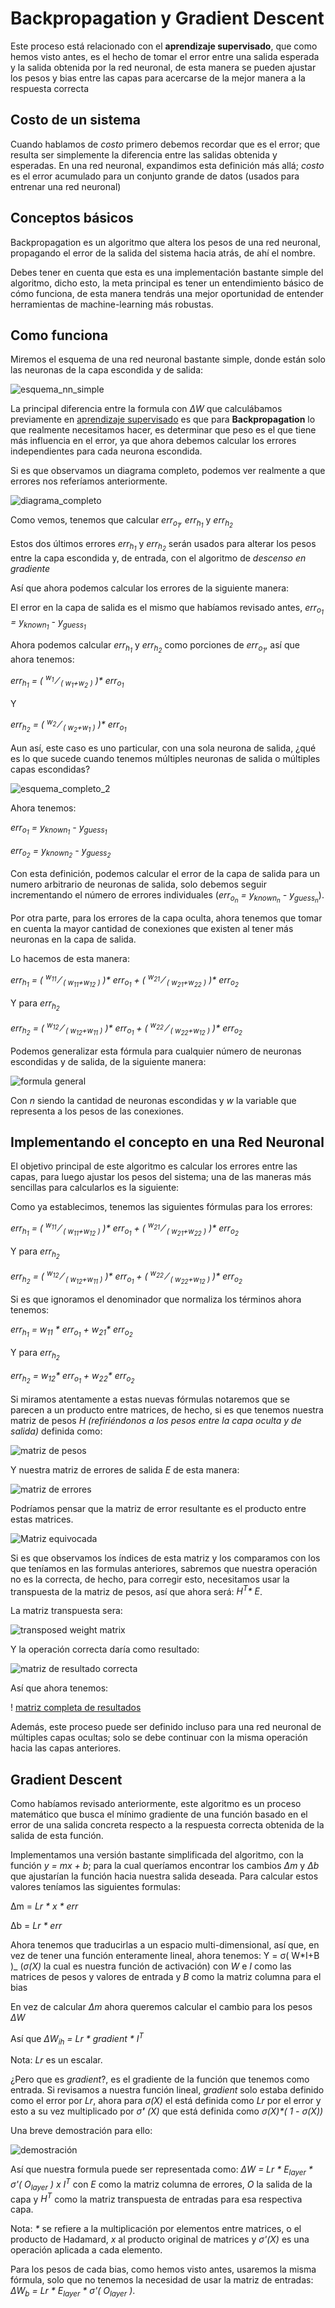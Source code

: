 # Backpropagation y Gradient Descent

Este proceso está relacionado con el **aprendizaje supervisado**, que como hemos visto antes, es el hecho de tomar el error entre una salida esperada y la salida obtenida por la red neuronal, de esta manera se pueden ajustar los pesos y bias entre las capas para acercarse de la mejor manera a la respuesta correcta

## Costo de un sistema

Cuando hablamos de _costo_ primero debemos recordar que es el error; que resulta ser simplemente la diferencia entre las salidas obtenida y esperadas. En una red neuronal, expandimos esta definición más allá; _costo_ es el error acumulado para un conjunto grande de datos (usados para entrenar una red neuronal)

## Conceptos básicos

Backpropagation es un algoritmo que altera los pesos de una red neuronal, propagando el error de la salida del sistema hacia atrás, de ahí el nombre.

Debes tener en cuenta que esta es una implementación bastante simple del algoritmo, dicho esto, la meta principal es tener un entendimiento básico de cómo funciona, de esta manera tendrás una mejor oportunidad de entender herramientas de machine-learning más robustas.

## Como funciona

Miremos el esquema de una red neuronal bastante simple, donde están solo las neuronas de la capa escondida y de salida:

![esquema_nn_simple](/docs/img/simple_nn_backpropagation1.jpg)

La principal diferencia entre la formula con _&Delta;W_ que calculábamos previamente en [aprendizaje supervisado](docs/spa/1.perceptron/2.aprendizaje_supervisado.md) es que para **Backpropagation** lo que realmente necesitamos hacer, es determinar que peso es el que tiene más influencia en el error, ya que ahora debemos calcular los errores independientes para cada neurona escondida.

Si es que observamos un diagrama completo, podemos ver realmente a que errores nos referíamos anteriormente.

![diagrama_completo](/docs/img/complete_nn_backpropagation1.jpg)

Como vemos, tenemos que calcular _err<sub>o<sub>1</sub></sub>, err<sub>h<sub>1</sub></sub>_ y _err<sub>h<sub>2</sub></sub>_

Estos dos últimos errores _err<sub>h<sub>1</sub></sub>_ y _err<sub>h<sub>2</sub></sub>_ serán usados para alterar los pesos entre la capa escondida y, de entrada, con el algoritmo de _descenso en gradiente_

Así que ahora podemos calcular los errores de la siguiente manera:

El error en la capa de salida es el mismo que habíamos revisado antes, _err<sub>o<sub>1</sub></sub> = y<sub>known<sub>1</sub></sub> - y<sub>guess<sub>1</sub></sub>_

Ahora podemos calcular _err<sub>h<sub>1</sub></sub>_ y _err<sub>h<sub>2</sub></sub>_ como porciones de _err<sub>o<sub>1</sub></sub>_, así que ahora tenemos:

_err<sub>h<sub>1</sub></sub> = ( <sup>w<sub>1</sub></sup> &frasl; <sub>( w<sub>1</sub>+w<sub>2</sub> )</sub> )* err<sub>o<sub>1</sub></sub>_

Y

_err<sub>h<sub>2</sub></sub> = ( <sup>w<sub>2</sub></sup> &frasl; <sub>( w<sub>2</sub>+w<sub>1</sub> )</sub> )* err<sub>o<sub>1</sub></sub>_

Aun así, este caso es uno particular, con una sola neurona de salida, ¿qué es lo que sucede cuando tenemos múltiples neuronas de salida o múltiples capas escondidas?

![esquema_completo_2](/docs/img/complete_nn_backpropagation2.jpg)

Ahora tenemos:

_err<sub>o<sub>1</sub></sub> = y<sub>known<sub>1</sub></sub> - y<sub>guess<sub>1</sub></sub>_

_err<sub>o<sub>2</sub></sub> = y<sub>known<sub>2</sub></sub> - y<sub>guess<sub>2</sub></sub>_

Con esta definición, podemos calcular el error de la capa de salida para un numero arbitrario de neuronas de salida, solo debemos seguir incrementando el número de errores individuales (_err<sub>o<sub>n</sub></sub> = y<sub>known<sub>n</sub></sub> - y<sub>guess<sub>n</sub></sub>_).

Por otra parte, para los errores de la capa oculta, ahora tenemos que tomar en cuenta la mayor cantidad de conexiones que existen al tener más neuronas en la capa de salida.

Lo hacemos de esta manera:

_err<sub>h<sub>1</sub></sub> = ( <sup>w<sub>11</sub></sup> &frasl; <sub>( w<sub>11</sub>+w<sub>12</sub> )</sub> )* err<sub>o<sub>1</sub></sub> + ( <sup>w<sub>21</sub></sup> &frasl; <sub>( w<sub>21</sub>+w<sub>22</sub> )</sub> )* err<sub>o<sub>2</sub></sub>_

Y para _err<sub>h<sub>2</sub></sub>_

_err<sub>h<sub>2</sub></sub> = ( <sup>w<sub>12</sub></sup> &frasl; <sub>( w<sub>12</sub>+w<sub>11</sub> )</sub> )* err<sub>o<sub>1</sub></sub> + ( <sup>w<sub>22</sub></sup> &frasl; <sub>( w<sub>22</sub>+w<sub>12</sub> )</sub> )* err<sub>o<sub>2</sub></sub>_

Podemos generalizar esta fórmula para cualquier número de neuronas escondidas y de salida, de la siguiente manera:

![formula general](/docs/img/general_hidden_err_formula.jpg)

Con _n_ siendo la cantidad de neuronas escondidas y _w_ la variable que representa a los pesos de las conexiones.

## Implementando el concepto en una Red Neuronal

El objetivo principal de este algoritmo es calcular los errores entre las capas, para luego ajustar los pesos del sistema; una de las maneras más sencillas para calcularlos es la siguiente:

Como ya establecimos, tenemos las siguientes fórmulas para los errores:

_err<sub>h<sub>1</sub></sub> = ( <sup>w<sub>11</sub></sup> &frasl; <sub>( w<sub>11</sub>+w<sub>12</sub> )</sub> )* err<sub>o<sub>1</sub></sub> + ( <sup>w<sub>21</sub></sup> &frasl; <sub>( w<sub>21</sub>+w<sub>22</sub> )</sub> )* err<sub>o<sub>2</sub></sub>_

Y para _err<sub>h<sub>2</sub></sub>_

_err<sub>h<sub>2</sub></sub> = ( <sup>w<sub>12</sub></sup> &frasl; <sub>( w<sub>12</sub>+w<sub>11</sub> )</sub> )* err<sub>o<sub>1</sub></sub> + ( <sup>w<sub>22</sub></sup> &frasl; <sub>( w<sub>22</sub>+w<sub>12</sub> )</sub> )* err<sub>o<sub>2</sub></sub>_

Si es que ignoramos el denominador que normaliza los términos ahora tenemos:

_err<sub>h<sub>1</sub></sub> = w<sub>11</sub> * err<sub>o<sub>1</sub></sub> + w<sub>21</sub>* err<sub>o<sub>2</sub></sub>_

Y para _err<sub>h<sub>2</sub></sub>_

_err<sub>h<sub>2</sub></sub> = w<sub>12</sub>* err<sub>o<sub>1</sub></sub> + w<sub>22</sub>* err<sub>o<sub>2</sub></sub>_

Si miramos atentamente a estas nuevas fórmulas notaremos que se parecen a un producto entre matrices, de hecho, si es que tenemos nuestra matriz de pesos _H (refiriéndonos a los pesos entre la capa oculta y de salida)_ definida como:

![matriz de pesos](/docs/img/weight_matrix_hidden_output.jpg)

Y nuestra matriz de errores de salida _E_ de esta manera:

![matriz de errores](/docs/img/output_error_matrix.jpg)

Podríamos pensar que la matriz de error resultante es el producto entre estas matrices.

![Matriz equivocada](/docs/img/result_error_matrix_wrong.jpg)

Si es que observamos los índices de esta matriz y los comparamos con los que teníamos en las formulas anteriores, sabremos que nuestra operación no es la correcta, de hecho, para corregir esto, necesitamos usar la transpuesta de la matriz de pesos, así que ahora será: _H<sup>T</sup>* E_.

La matriz transpuesta sera:

![transposed weight matrix](/docs/img/weight_matrix_hidden_output_transposed.jpg)

Y la operación correcta daría como resultado:

![matriz de resultado correcta](/docs/img/result_error_matrix.jpg)

Así que ahora tenemos:

! [matriz completa de resultados](/docs/img/complete_result_error_matrix.jpg)

Además, este proceso puede ser definido incluso para una red neuronal de múltiples capas ocultas; solo se debe continuar con la misma operación hacia las capas anteriores.

## Gradient Descent

Como habíamos revisado anteriormente, este algoritmo es un proceso matemático que busca el mínimo gradiente de una función basado en el error de una salida concreta respecto a la respuesta correcta obtenida de la salida de esta función.

Implementamos una versión bastante simplificada del algoritmo, con la función _y = mx + b_; para la cual queríamos encontrar los cambios _&Delta;m_ y _&Delta;b_ que ajustarían la función hacia nuestra salida deseada. Para calcular estos valores teníamos las siguientes formulas:

&Delta;m = _Lr \* x \* err_

&Delta;b = _Lr * err_

Ahora tenemos que traducirlas a un espacio multi-dimensional, así que, en vez de tener una función enteramente lineal, ahora tenemos: Y = &sigma;( W*I+B )_ (_&sigma;(X)_ la cual es nuestra función de activación) con _W_ e _I_ como las matrices de pesos y valores de entrada y _B_ como la matriz columna para el bias

En vez de calcular _&Delta;m_ ahora queremos calcular el cambio para los pesos _&Delta;W_

Así que _&Delta;W<sub>ih</sub> = Lr * gradient * I<sup>T</sup>_

Nota: _Lr_ es un escalar.

¿Pero que es _gradient_?, es el gradiente de la función que tenemos como entrada. Si revisamos a nuestra función lineal, _gradient_ solo estaba definido como el error por _Lr_, ahora para _&sigma;(X)_ el está definida como _Lr_ por el error y esto a su vez multiplicado por  _&sigma;**'** (X)_ que está definida como _&sigma;(X)*( 1 - &sigma;(X))_

Una breve demostración para ello:

![demostración](/docs/img/sigma_derivative_demostration.jpg)

Así que nuestra formula puede ser representada como: _&Delta;W = Lr * E<sub>layer</sub> * &sigma;'( O<sub>layer</sub> ) x I<sup>T</sup>_ con _E_ como la matriz columna de errores, _O_ la salida de la capa y _H<sup>T</sup>_ como la matriz transpuesta de entradas para esa respectiva capa.

Nota: _*_ se refiere a la multiplicación por elementos entre matrices, o el producto de Hadamard, _x_ al producto original de matrices y _&sigma;'(X)_ es una operación aplicada a cada elemento.

Para los pesos de cada bias, como hemos visto antes, usaremos la misma fórmula, solo que no tenemos la necesidad de usar la matriz de entradas: _&Delta;W<sub>b</sub> = Lr * E<sub>layer</sub> * &sigma;'( O<sub>layer</sub> )_.